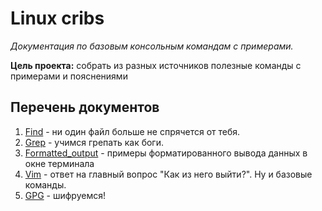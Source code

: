 # Linux cribs 

_Документация по базовым консольным командам с примерами._

__Цель проекта:__ собрать из разных источников полезные команды с примерами и пояснениями

## Перечень документов

1) [Find](/docs/Find.md) - ни один файл больше не спрячется от тебя. 
2) [Grep](/docs/Grep.md) - учимся грепать как боги.
3) [Formatted_output](/docs/Formatted_output.md) - примеры форматированного вывода данных в окне терминала
4) [Vim](/docs/Vim.md) - ответ на главный вопрос "Как из него выйти?". Ну и базовые команды.
5) [GPG](/docs/GPG.md) - шифруемся!

